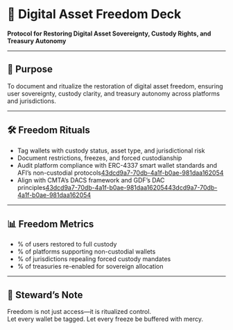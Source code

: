 # 📜 Digital Asset Freedom Deck  
**Protocol for Restoring Digital Asset Sovereignty, Custody Rights, and Treasury Autonomy**

---

## 🧠 Purpose  
To document and ritualize the restoration of digital asset freedom, ensuring user sovereignty, custody clarity, and treasury autonomy across platforms and jurisdictions.

---

## 🛠️ Freedom Rituals  
- Tag wallets with custody status, asset type, and jurisdictional risk  
- Document restrictions, freezes, and forced custodianship  
- Audit platform compliance with ERC-4337 smart wallet standards and AFI’s non-custodial protocols[43dcd9a7-70db-4a1f-b0ae-981daa162054](https://docs.afiprotocol.ai/legal/digital-asset-custody-framework?citationMarker=43dcd9a7-70db-4a1f-b0ae-981daa162054 "2")  
- Align with CMTA’s DACS framework and GDF’s DAC principles[43dcd9a7-70db-4a1f-b0ae-981daa162054](https://cmta.ch/content/cffd572a9a6c43b83ed344b6b29abc3e/cmta-digital-assets-custody-standard-v2-0-march-2023.pdf?citationMarker=43dcd9a7-70db-4a1f-b0ae-981daa162054 "3")[43dcd9a7-70db-4a1f-b0ae-981daa162054](https://www.gdf.io/wp-content/uploads/2020/12/GDFISSADeloitte_DACDeciphered_Report.pdf?citationMarker=43dcd9a7-70db-4a1f-b0ae-981daa162054 "4")

---

## 📊 Freedom Metrics  
- % of users restored to full custody  
- % of platforms supporting non-custodial wallets  
- % of jurisdictions repealing forced custody mandates  
- % of treasuries re-enabled for sovereign allocation

---

## 🧠 Steward’s Note  
Freedom is not just access—it is ritualized control.  
Let every wallet be tagged. Let every freeze be buffered with mercy.
